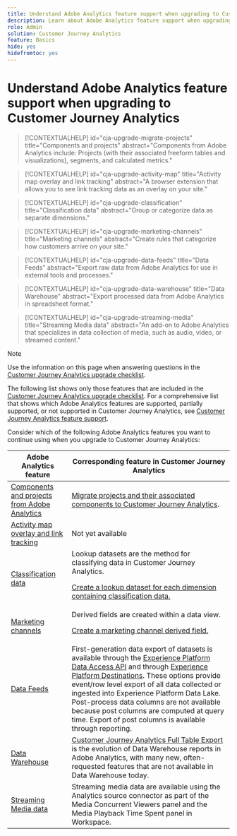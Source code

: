 ```yaml
---
title: Understand Adobe Analytics feature support when upgrading to Customer Journey Analytics
description: Learn about Adobe Analytics feature support when upgrading to Customer Journey Analytics
role: Admin
solution: Customer Journey Analytics
feature: Basics
hide: yes
hidefromtoc: yes
---
```

# Understand Adobe Analytics feature support when upgrading to Customer Journey Analytics

<!-- markdownlint-disable MD034 -->

>[!CONTEXTUALHELP]
>id="cja-upgrade-migrate-projects"
>title="Components and projects"
>abstract="Components from Adobe Analytics include: Projects (with their associated freeform tables and visualizations), segments, and calculated metrics."

<!-- markdownlint-enable MD034 -->

<!-- markdownlint-disable MD034 -->

>[!CONTEXTUALHELP]
>id="cja-upgrade-activity-map"
>title="Activity map overlay and link tracking"
>abstract="A browser extension that allows you to see link tracking data as an overlay on your site."

<!-- markdownlint-enable MD034 -->

<!-- markdownlint-disable MD034 -->

>[!CONTEXTUALHELP]
>id="cja-upgrade-classification"
>title="Classification data"
>abstract="Group or categorize data as separate dimensions."

<!-- markdownlint-enable MD034 -->

<!-- markdownlint-disable MD034 -->

>[!CONTEXTUALHELP]
>id="cja-upgrade-marketing-channels"
>title="Marketing channels"
>abstract="Create rules that categorize how customers arrive on your site."

<!-- markdownlint-enable MD034 -->

<!-- markdownlint-disable MD034 -->

>[!CONTEXTUALHELP]
>id="cja-upgrade-data-feeds"
>title="Data Feeds"
>abstract="Export raw data from Adobe Analytics for use in external tools and processes."

<!-- markdownlint-enable MD034 -->

<!-- markdownlint-disable MD034 -->

>[!CONTEXTUALHELP]
>id="cja-upgrade-data-warehouse"
>title="Data Warehouse"
>abstract="Export processed data from Adobe Analytics in spreadsheet format."

<!-- markdownlint-enable MD034 -->

<!-- markdownlint-disable MD034 -->

>[!CONTEXTUALHELP]
>id="cja-upgrade-streaming-media"
>title="Streaming Media data"
>abstract="An add-on to Adobe Analytics that specializes in data collection of media, such as audio, video, or streamed content."

<!-- markdownlint-enable MD034 -->

>[!NOTE]
> 
>Use the information on this page when answering questions in the [Customer Journey Analytics upgrade checklist](https://gigazelle.github.io/cja-ttv/). 

The following list shows only those features that are included in the [Customer Journey Analytics upgrade checklist](https://gigazelle.github.io/cja-ttv/). For a comprehensive list that shows which Adobe Analytics features are supported, partially supported, or not supported in Customer Journey Analytics, see [Customer Journey Analytics feature support](/help/getting-started/aa-vs-cja/cja-aa.md).

Consider which of the following Adobe Analytics features you want to continue using when you upgrade to Customer Journey Analytics:

| Adobe Analytics feature | Corresponding feature in Customer Journey Analytics | 
|---------|----------|
| [Components and projects from Adobe Analytics](https://experienceleague.adobe.com/en/docs/analytics/analyze/analysis-workspace/build-workspace-project/freeform-overview) | [Migrate projects and their associated components to Customer Journey Analytics](https://experienceleague.adobe.com/en/docs/analytics/admin/admin-tools/component-migration/prepare-component-migration). | 
| [Activity map overlay and link tracking](https://experienceleague.adobe.com/en/docs/analytics/analyze/activity-map/overview) | Not yet available | 
| [Classification data](https://experienceleague.adobe.com/en/docs/analytics/components/classifications/c-classifications) | Lookup datasets are the method for classifying data in Customer Journey Analytics.<p>[Create a lookup dataset for each dimension containing classification data.](/help/getting-started/cja-upgrade/cja-upgrade-dataset-lookup.md)</p>| 
| [Marketing channels](https://experienceleague.adobe.com/en/docs/analytics/components/marketing-channels/c-getting-started-mchannel) | Derived fields are created within a data view. <p>[Create a marketing channel derived field.](//help/getting-started/cja-upgrade/cja-upgrade-marketing-channel.md)</p> | 
| [Data Feeds](https://experienceleague.adobe.com/en/docs/analytics/export/analytics-data-feed/data-feed-overview) | First-generation data export of datasets is available through the [Experience Platform Data Access API](https://experienceleague.adobe.com/docs/experience-platform/data-access/api.html) and through [Experience Platform Destinations](https://experienceleague.adobe.com/docs/experience-platform/destinations/ui/activate/export-datasets.html). These options provide event/row level export of all data collected or ingested into Experience Platform Data Lake. Post-process data columns are not available because post columns are computed at query time. Export of post columns is available through reporting. | 
| [Data Warehouse](https://experienceleague.adobe.com/en/docs/analytics/export/data-warehouse/data-warehouse) | [Customer Journey Analytics Full Table Export](/help/analysis-workspace/export/export-cloud.md) is the evolution of Data Warehouse reports in Adobe Analytics, with many new, often-requested features that are not available in Data Warehouse today. | 
| [Streaming Media data](https://experienceleague.adobe.com/en/docs/media-analytics/using/media-overview) | Streaming media data are available using the Analytics source connector as part of the Media Concurrent Viewers panel and the Media Playback Time Spent panel in Workspace. | 

